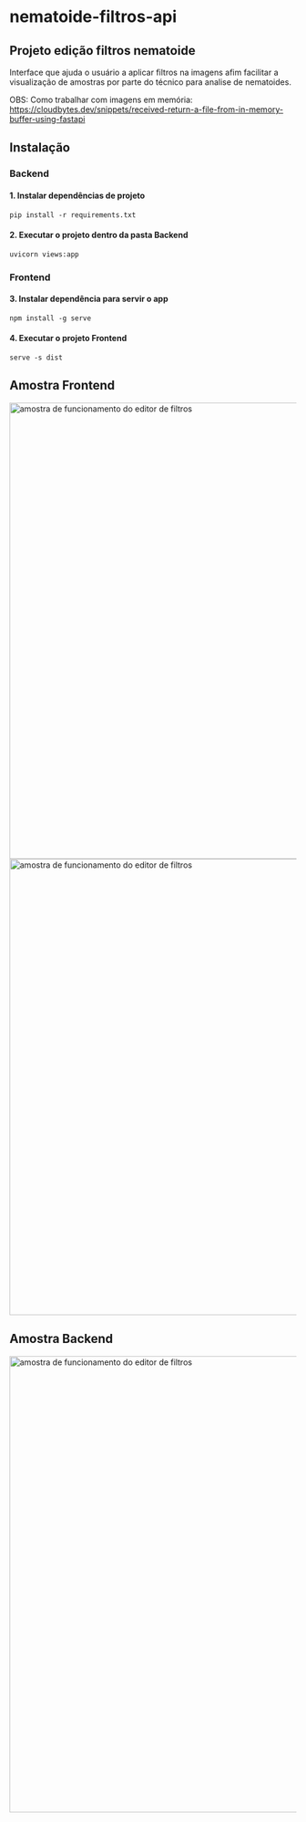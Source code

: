 # nematoide-filtros-api

## Projeto edição filtros nematoide
Interface que ajuda o usuário a aplicar filtros na imagens afim facilitar a visualização 
de amostras por parte do técnico para analise de nematoides.

OBS: Como trabalhar com imagens em memória:
https://cloudbytes.dev/snippets/received-return-a-file-from-in-memory-buffer-using-fastapi

## Instalação
### Backend

#### 1. Instalar dependências de projeto
```pip install -r requirements.txt```

#### 2. Executar o projeto dentro da pasta Backend
```uvicorn views:app```


### Frontend

#### 3. Instalar dependência para servir o app
```npm install -g serve```

#### 4. Executar o projeto Frontend
```serve -s dist```

## Amostra Frontend
<img alt="amostra de funcionamento do editor de filtros" src="example/frontend1.png" style="width: 800px"></img>
<img alt="amostra de funcionamento do editor de filtros" src="example/frontend2.png" style="width: 800px"></img>

## Amostra Backend
<img alt="amostra de funcionamento do editor de filtros" src="example/api.gif" style="width: 800px"></img>
